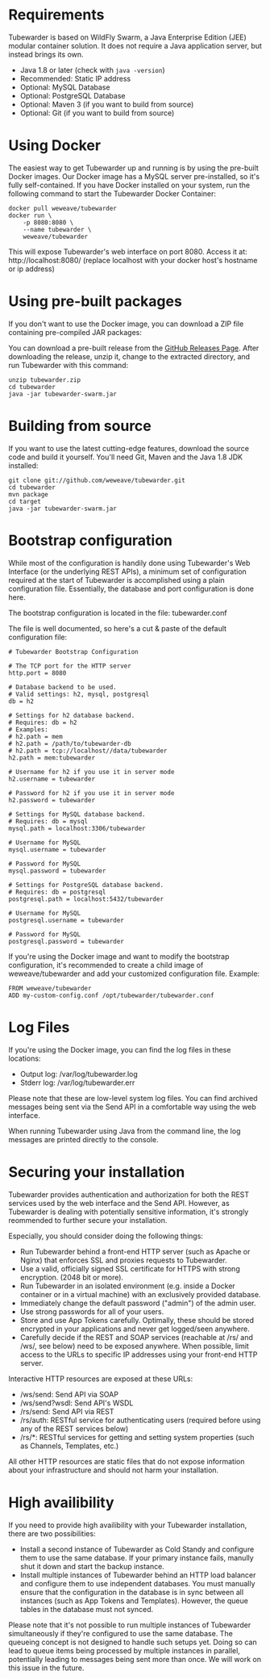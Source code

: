 # Requirements
Tubewarder is based on WildFly Swarm, a Java Enterprise Edition (JEE) modular container solution. It does not require a Java application server, but instead brings its own.

* Java 1.8 or later (check with `java -version`)
* Recommended: Static IP address
* Optional: MySQL Database
* Optional: PostgreSQL Database
* Optional: Maven 3 (if you want to build from source)
* Optional: Git (if you want to build from source)

# Using Docker
The easiest way to get Tubewarder up and running is by using the pre-built Docker images. Our Docker image has a MySQL server pre-installed, so it's fully self-contained. If you have Docker installed on your system, run the following command to start the Tubewarder Docker Container:

```
docker pull weweave/tubewarder
docker run \
    -p 8080:8080 \
    --name tubewarder \
    weweave/tubewarder
```

This will expose Tubewarder's web interface on port 8080. Access it at: http://localhost:8080/ (replace localhost with your docker host's hostname or ip address)

# Using pre-built packages
If you don't want to use the Docker image, you can download a ZIP file containing pre-compiled JAR packages:

You can download a pre-built release from the [GitHub Releases Page](https://github.com/weweave/tubewarder/releases). After downloading the release, unzip it, change to the extracted directory, and run Tubewarder with this command:

```
unzip tubewarder.zip
cd tubewarder
java -jar tubewarder-swarm.jar
```

# Building from source
If you want to use the latest cutting-edge features, download the source code and build it yourself. You'll need Git, Maven and the Java 1.8 JDK installed:

```
git clone git://github.com/weweave/tubewarder.git
cd tubewarder
mvn package
cd target
java -jar tubewarder-swarm.jar
```

# Bootstrap configuration
While most of the configuration is handily done using Tubewarder's Web Interface (or the underlying REST APIs), a minimum set of configuration required at the start of Tubewarder is accomplished using a plain configuration file. Essentially, the database and port configuration is done here. 

The bootstrap configuration is located in the file: tubewarder.conf

The file is well documented, so here's a cut & paste of the default configuration file:

```
# Tubewarder Bootstrap Configuration

# The TCP port for the HTTP server
http.port = 8080

# Database backend to be used.
# Valid settings: h2, mysql, postgresql
db = h2

# Settings for h2 database backend.
# Requires: db = h2
# Examples:
# h2.path = mem
# h2.path = /path/to/tubewarder-db
# h2.path = tcp://localhost//data/tubewarder
h2.path = mem:tubewarder

# Username for h2 if you use it in server mode
h2.username = tubewarder

# Password for h2 if you use it in server mode
h2.password = tubewarder

# Settings for MySQL database backend.
# Requires: db = mysql
mysql.path = localhost:3306/tubewarder

# Username for MySQL
mysql.username = tubewarder

# Password for MySQL
mysql.password = tubewarder

# Settings for PostgreSQL database backend.
# Requires: db = postgresql
postgresql.path = localhost:5432/tubewarder

# Username for MySQL
postgresql.username = tubewarder

# Password for MySQL
postgresql.password = tubewarder
```

If you're using the Docker image and want to modify the bootstrap configuration, it's recommended to create a child image of weweave/tubewarder and add your customized configuration file. Example:

```
FROM weweave/tubewarder
ADD my-custom-config.conf /opt/tubewarder/tubewarder.conf
```

# Log Files
If you're using the Docker image, you can find the log files in these locations:

* Output log: /var/log/tubewarder.log
* Stderr log: /var/log/tubewarder.err

Please note that these are low-level system log files. You can find archived messages being sent via the Send API in a comfortable way using the web interface.

When running Tubewarder using Java from the command line, the log messages are printed directly to the console.


# Securing your installation
Tubewarder provides authentication and authorization for both the REST services used by the web interface and the Send API. However, as Tubewarder is dealing with potentially sensitive information, it's strongly reommended to further secure your installation.

Especially, you should consider doing the following things:

* Run Tubewarder behind a front-end HTTP server (such as Apache or Nginx) that enforces SSL and proxies requests to Tubewarder.
* Use a valid, officially signed SSL certificate for HTTPS with strong encryption. (2048 bit or more).
* Run Tubewarder in an isolated environment (e.g. inside a Docker container or in a virtual machine) with an exclusively provided database.
* Immediately change the default password ("admin") of the admin user.
* Use strong passwords for all of your users.
* Store and use App Tokens carefully. Optimally, these should be stored encrypted in your applications and never get logged/seen anywhere.
* Carefully decide if the REST and SOAP services (reachable at /rs/ and /ws/, see below) need to be exposed anywhere. When possible, limit access to the URLs to specific IP addresses using your front-end HTTP server.

Interactive HTTP resources are exposed at these URLs:

* /ws/send: Send API via SOAP
* /ws/send?wsdl: Send API's WSDL
* /rs/send: Send API via REST
* /rs/auth: RESTful service for authenticating users (required before using any of the REST services below)
* /rs/*: RESTful services for getting and setting system properties (such as Channels, Templates, etc.)

All other HTTP resources are static files that do not expose information about your infrastructure and should not harm your installation.

# High availibility
If you need to provide high availibility with your Tubewarder installation, there are two possibilities:

* Install a second instance of Tubewarder as Cold Standy and configure them to use the same database. If your primary instance fails, manully shut it down and start the backup instance.
* Install multiple instances of Tubewarder behind an HTTP load balancer and configure them to use independent databases. You must manually ensure that the configuration in the database is in sync between all instances (such as App Tokens and Templates). However, the queue tables in the database must not synced.

Please note that it's not possible to run multiple instances of Tubewarder simultaneously if they're configured to use the same database. The queueing concept is not designed to handle such setups yet. Doing so can lead to queue items being processed by multiple instances in parallel, potentially leading to messages being sent more than once. We will work on this issue in the future.
